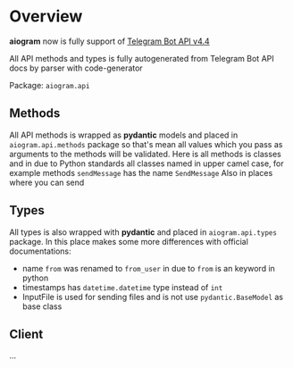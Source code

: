 # Overview

**aiogram** now is fully support of [Telegram Bot API v4.4](https://core.telegram.org/bots/api)

All API methods and types is fully autogenerated from Telegram Bot API docs by parser with code-generator

Package: `aiogram.api`

## Methods

All API methods is wrapped as **pydantic** models and placed in `aiogram.api.methods` package so that's mean all values which you pass as arguments to the methods will be validated. 
Here is all methods is classes and in due to Python standards all classes named in upper camel case, for example methods `sendMessage` has the name `SendMessage`
Also in places where you can send 

## Types

All types is also wrapped with **pydantic** and placed in `aiogram.api.types` package.
In this place makes some more differences with official documentations:

- name `from` was renamed to `from_user` in due to `from` is an keyword in python
- timestamps has `datetime.datetime` type instead of `int`
- InputFile is used for sending files and is not use `pydantic.BaseModel` as base class

## Client

...
